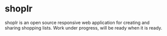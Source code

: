 # shoplr

shoplr is an open source responsive web application for creating and sharing shopping lists. Work under progress, will be ready when it is ready.
